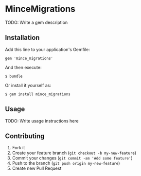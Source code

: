 # MinceMigrations

TODO: Write a gem description

## Installation

Add this line to your application's Gemfile:

    gem 'mince_migrations'

And then execute:

    $ bundle

Or install it yourself as:

    $ gem install mince_migrations

## Usage

TODO: Write usage instructions here

## Contributing

1. Fork it
2. Create your feature branch (`git checkout -b my-new-feature`)
3. Commit your changes (`git commit -am 'Add some feature'`)
4. Push to the branch (`git push origin my-new-feature`)
5. Create new Pull Request
